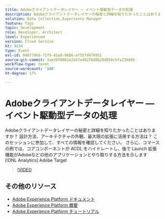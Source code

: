 ```yaml
---
title: Adobeクライアントデータレイヤー — イベント駆動型データの処理
description: Adobeクライアントデータレイヤーの秘密と詳細を知りたかったことはありますか？ 設計方法、アーキテクチャの外観、最大限の拡張に活用する方法は？ このセッションに参加して、すべての情報を確認してください。 さらに、コマースの例では、コアコンポーネントが ACDL をハイドレートし、後で Launch 拡張機能がAdobeなどの他のアプリケーションとやり取りする方法を示します [!DNL Analytics] Adobe Target
solution: Data Collection,Experience Manager
feature: Tags
topic: Development
role: Developer, Architect
level: Experienced
version: Cloud Service
kt: 9134
type: Event
exl-id: 948f7869-71f9-41e8-9686-ef55fd476951
source-git-commit: 3ae20f0861a3a97e40276d8b20d858cbfa238698
workflow-type: tm+mt
source-wordcount: '188'
ht-degree: 17%

---
```


# Adobeクライアントデータレイヤー — イベント駆動型データの処理

Adobeクライアントデータレイヤーの秘密と詳細を知りたかったことはありますか？ 設計方法、アーキテクチャの外観、最大限の拡張に活用する方法は？ このセッションに参加して、すべての情報を確認してください。 さらに、コマースの例では、コアコンポーネントが ACDL をハイドレートし、後で Launch 拡張機能がAdobeなどの他のアプリケーションとやり取りする方法を示します [!DNL Analytics] Adobe Target

>[!VIDEO](https://video.tv.adobe.com/v/337585/?quality=12&learn=on&hidetitle=true)

## その他のリソース

- [Adobe Experience Platform ドキュメント](https://experienceleague.adobe.com/docs/experience-platform.html?lang=ja)
- [Adobe Experience Platform 概要](https://experienceleague.adobe.com/docs/experience-platform/landing/home.html?lang=ja)
- [Adobe Experience Platform チュートリアル](https://experienceleague.adobe.com/docs/platform-learn/tutorials/overview.html?lang=ja)
